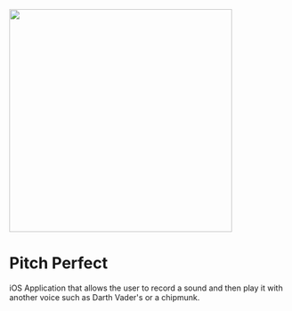 
<img src="https://github.com/reyesm93/PitchPerfect/blob/master/README-images/screenshot.png" width="400">


# Pitch Perfect 

iOS Application that allows the user to record a sound and then play it with another voice such as Darth Vader's or a chipmunk. 
